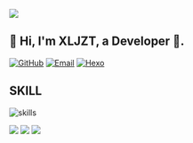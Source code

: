 ![](https://gitlab.com/XLJZT/img/-/raw/main/blog/pictures/2023/03/15_18_26_28_pexels-shawn-stutzman-1010496.jpg)
## 👋 Hi, I'm XLJZT, a Developer 🚀.
[![GitHub](https://img.shields.io/static/v1?style=for-the-badge&message=GitHub&color=181717&logo=GitHub&logoColor=FFFFFF&label=)](https://github.com/XLJZT)
[![Email](https://img.shields.io/static/v1?style=for-the-badge&message=Gmail&color=EA4335&logo=Gmail&logoColor=FFFFFF&label=)](mailto:xljzts@163.com)
[![Hexo](https://img.shields.io/static/v1?style=for-the-badge&message=Blog&color=FF4088&logo=Hugo&logoColor=FFFFFF&label=)](https://www.xljzt.top/)
## SKILL
![skills](https://skillicons.dev/icons?i=c,cpp,cs,css,docker,flask,git,github,gitlab,html,js,linux,md,mysql,nginx,ps,php,qt,redis,rust,sqlite,vim,vscode)

![](https://github-profile-summary-cards.vercel.app/api/cards/profile-details?username=XLJZT&theme=github)
![](https://github-profile-summary-cards.vercel.app/api/cards/stats?username=XLJZT&theme=github)
![](https://github-profile-summary-cards.vercel.app/api/cards/most-commit-language?username=XLJZT&theme=github)

<!---
XLJZT/XLJZT is a ✨ special ✨ repository because its `README.md` (this file) appears on your GitHub profile.
You can click the Preview link to take a look at your changes.
--->

